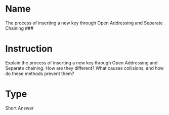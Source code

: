 # Name 
The process of inserting a new key through Open Addressing and Separate Chaining ###

 # Instruction 
 Explain the process of inserting a new key through Open Addressing and Separate chaining. How are they different? What causes collisions, and how do these methods prevent them?

 # Type 
 Short Answer 
